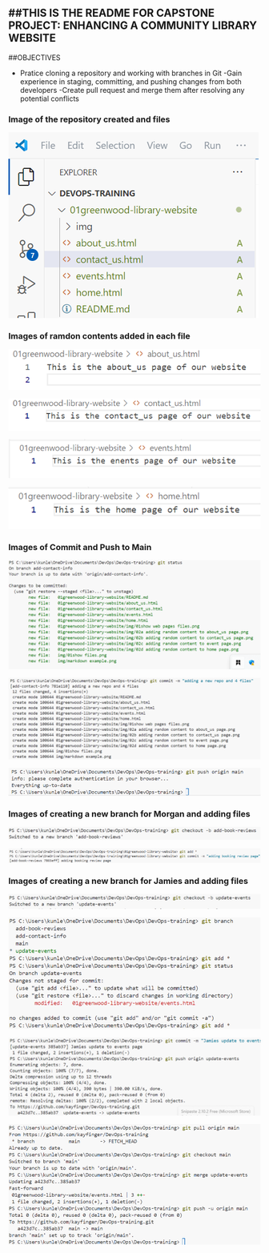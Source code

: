 ##THIS IS THE README FOR CAPSTONE PROJECT: ENHANCING A COMMUNITY LIBRARY WEBSITE
-
##OBJECTIVES
- Pratice cloning a repository and working with branches in Git
-Gain experience in staging, committing, and pushing changes from both developers
-Create pull request and merge them after resolving any potential conflicts

### Image of the repository created and files
![](./img/01show%20web%20pages%20files.png)

### Images of ramdon contents added in each file
![](./img/02a%20adding%20random%20content%20to%20about_us%20page.png)

![](./img/02b%20adding%20random%20content%20to%20contact_us%20page.png)

![](./img/02c%20adding%20random%20content%20to%20event%20page.png)

![](./img/02d%20adding%20random%20content%20to%20home%20page.png)

### Images of Commit and Push to Main

![](./img/03a%20git%20status%20command.png)

![](./img/03b%20git%20commit%20command.png)

![](./img/03c%20git%20push%20to%20main%20command.png)

### Images of creating a new branch for Morgan and adding files

![](./img/04%20creating%20branch%20add-book-reviews.png)

![](./img/04a%20git%20add%20and%20git%20commit.png)

### Images of creating a new branch for Jamies and adding files

![](./img/05%20creating%20git%20branch%20for%20Jamies.png)

![](./img/05a%20git%20add%20and%20git%20commit%20command.png)

![](./img/05b%20git%20commit.png)

![](./img/05b%20git%20PR%20and%20merge%20with%20main%20branch.png)